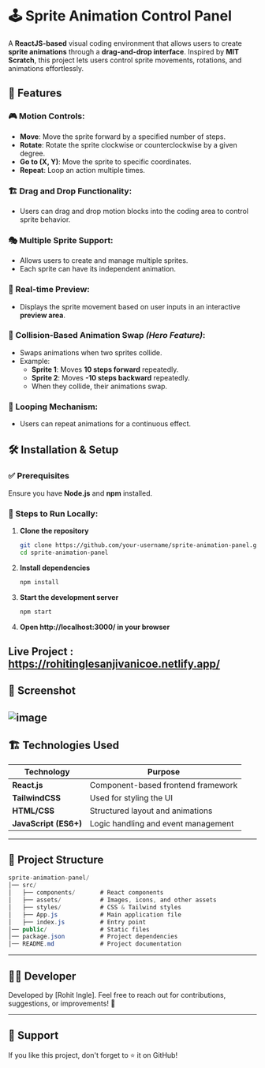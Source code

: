 # 🕹️ Sprite Animation Control Panel

A **ReactJS-based** visual coding environment that allows users to create **sprite animations** through a **drag-and-drop interface**. Inspired by **MIT Scratch**, this project lets users control sprite movements, rotations, and animations effortlessly.

## 📌 Features

### 🎮 Motion Controls:
- **Move**: Move the sprite forward by a specified number of steps.
- **Rotate**: Rotate the sprite clockwise or counterclockwise by a given degree.
- **Go to (X, Y)**: Move the sprite to specific coordinates.
- **Repeat**: Loop an action multiple times.

### 🏗️ Drag and Drop Functionality:
- Users can drag and drop motion blocks into the coding area to control sprite behavior.

### 🎭 Multiple Sprite Support:
- Allows users to create and manage multiple sprites.
- Each sprite can have its independent animation.

### 🔄 Real-time Preview:
- Displays the sprite movement based on user inputs in an interactive **preview area**.

### 🔁 Collision-Based Animation Swap *(Hero Feature)*:
- Swaps animations when two sprites collide.
- Example:
  - **Sprite 1**: Moves **10 steps forward** repeatedly.
  - **Sprite 2**: Moves **-10 steps backward** repeatedly.
  - When they collide, their animations swap.

### 🔂 Looping Mechanism:
- Users can repeat animations for a continuous effect.

## 🛠️ Installation & Setup

### ✅ Prerequisites
Ensure you have **Node.js** and **npm** installed.

### 🚀 Steps to Run Locally:

1. **Clone the repository**
   ```sh
   git clone https://github.com/your-username/sprite-animation-panel.git
   cd sprite-animation-panel
2. **Install dependencies**
   ```sh
   npm install
3. **Start the development server**
    ```sh
   npm start
4. **Open http://localhost:3000/ in your browser**

## Live Project : https://rohitinglesanjivanicoe.netlify.app/

## 📸 Screenshot

![image](https://github.com/user-attachments/assets/67256fb5-34fe-42b4-8e43-6cd6b622c510)
---

## 🏗️ Technologies Used
| **Technology** | **Purpose** |
|--------------|-------------|
| **React.js** | Component-based frontend framework |
| **TailwindCSS** | Used for styling the UI |
| **HTML/CSS** | Structured layout and animations |
| **JavaScript (ES6+)** | Logic handling and event management |

---

## 📂 Project Structure
```csharp
sprite-animation-panel/
│── src/
│   ├── components/       # React components
│   ├── assets/           # Images, icons, and other assets
│   ├── styles/           # CSS & Tailwind styles
│   ├── App.js            # Main application file
│   ├── index.js          # Entry point
│── public/               # Static files
│── package.json          # Project dependencies
│── README.md             # Project documentation
```

---

## 👨‍💻 Developer
Developed by [Rohit Ingle].
Feel free to reach out for contributions, suggestions, or improvements! 🚀

---

## 🌟 Support
If you like this project, don't forget to ⭐ it on GitHub!










